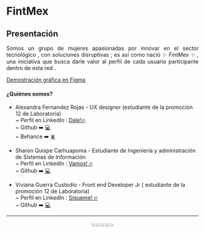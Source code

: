 # FintMex
## Presentación 
<p align="justify">Somos un grupo de mujeres apasionadas por innovar en el sector tecnológico , con soluciones disruptivas ; es así como nació <em><i> ✨ FintMex ✨ </i></em> , una iniciativa que busca darle valor al perfil de cada usuario participante dentro de esta red . </p>
<a target ="_blank" href="https://www.figma.com/proto/6lZDmrPcoRQLjz59Ug7AyC/modelodenegocio?node-id=166%3A291&viewport=728%2C287%2C0.753671407699585&scaling=scale-down" >Demostración gráfica en Figma</a>

#### ¿Quiénes somos?
- Alexandra Fernandez Rojas - UX designer (estudiante de la promoción 12 de Laboratoria)<br>
~ Perfil en LinkedIn : <a target = "_blank" href="https://www.linkedin.com/in/alexandra-fernandez-rojas-764766198/"> Dale!🔥 </a> <br>
~ Github ➡️ <a href="https://github.com/alexadra16" target="_blank">💻</a><br>
~ Behance ➡️ <a href="https://www.behance.net/alexandrafernandez" target="_blank">♛ </a>

- Sharon Quispe Carhuapoma - Estudiante de Ingeniería y administración de Sistemas de Información <br>
~ Perfil en LinkedIn : <a target = "_blank" href="https://www.linkedin.com/in/sharoncquispec/"> Vamos! 🔥 </a> <br>
~ Github ➡️ <a href="https://github.com/SharonCristell" target="_blank">💻</a>
- Viviana Guerra Custodio - Front end Developer Jr ( estudiante de la promoción 12 de Laboratoria)<br>
~ Perfil en LinkedIn : <a target = "_blank" href="https://www.linkedin.com/in/vivianaguerracustodio/"> Sígueme! 🔥 </a> <br>
~ Github ➡️ <a href="https://github.com/VivianaGuerraCustodio/" target="_blank">💻</a>
****
<p align="center">💥💥💥💥💥</p>